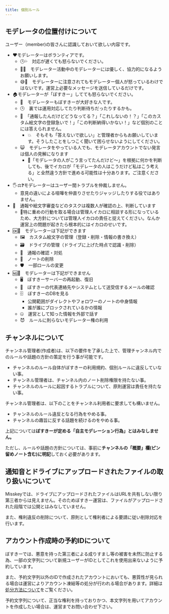 ```yaml
---
title: 個別ルール
---
```


## モデレータの位置付けについて

ユーザー（member)の皆さんに認識しておいて欲しい内容です。

- ♥モデレーターはボランティアです。
    - 🕒💦　対応が遅くても怒らないでください。
    - 🥰✨　モデレーター活動中のモデレーターには優しく、協力的になるようお願いします。
    - 😅📨　モデレーターに注意されてもモデレーター個人が怒っているわけではないです。運営上必要なメッセージを送信しているだけです。
- 🏠モデレーターが「ぼすきー」してても怒らないでください。
    - 🥳　モデレーターもぼすきーが大好きな人です。
    - 🕒　裏では運用対応してたり判断待ちだったりするかも。
    - 🤔　「通報したんだけどどうなってる？」「これしないの！？」「このカスタム絵文字の登録急いで！」「この判断納得いかない！」など個別のことには答えられません。
        - 💥　そもそも「答えないで欲しい」と管理者からもお願いしています。そうしたことをしつこく聞いて困らせないようにしてください。
    - 😺　モデレータをやっている人でも、モデレータアカウントでない発言は個人の見解になります
        - 🤷「モデレータの人がこう言ってたんだけど～」を根拠に何かを判断しても、後でイカロが「モデレータの人はこうだけど私はこう考える」と全然違う方針で進める可能性は十分あります。ご注意ください。
- 🖐️⚖️❓モデレーターはユーザー間トラブルを仲裁しません。
    - 意見の違いによる喧嘩を仲直りさせたりジャッジしたりする役ではありません。
- 👥　通報や絵文字審査などのタスクは複数人が確認の上、判断しています
    - 🐨特に重めの行動を取る場合は管理人イカロに相談する形になっているため、大方針については管理人イカロの責任と捉えてください。なんか運営上の問題が起きたら根本的にはイカロのせいです。
- 🆗🔑　モデレーターは下記ができます
    - 🖼️　カスタム絵文字の管理（登録・削除・情報の書き換え）
    - 🗃️　ドライブの管理（ドライブに上げた時点で認識・削除）
    - 🚨　通報の確認・対処
    - 🧨　ノートの削除
    - 🛡　一部ロールの変更
- 🆖🚫　モデレーターは下記ができません
    - 🖥　ぼすきーサーバーの再起動、復旧
    - 📧　ぼすきーの代表連絡先やシステムとして送受信するメールの確認
    - 🗄️　ぼすきーのDBを見る
        - 公開範囲がダイレクトやフォロワーのノートの中身情報
        - 誰が誰にブロックされているかの情報
    - 🤐　運営として知った情報を外部で話す
    - 😈　ルールに則らないモデレーター権の利用

## チャンネルについて

チャンネル管理者(作成者)は、以下の要件を了承した上で、管理チャンネル内でのルールや話題の方針の策定を行う事が可能です。

- チャンネルのルール自体がぼすきーの利用規約、個別ルールに違反していない事。
- チャンネル管理者は、チャンネル内のノート削除権限を持たない事。
- チャンネルのルールに起因するトラブルについて、原則運営は責任を持たない事。

チャンネル管理者は、以下のことをチャンネル利用者に要求しても構いません。

- チャンネルのルール違反となる行為をやめる事。
- チャンネルの趣旨に反する話題を続けるのをやめる事。

上記については**ぼすきーが定める「自主モデレーション行為」とはみなしません。**

ただし、ルールや話題の方針については、事前に**チャンネルの「概要」欄(ピン留めノート含む)に明記**しておく必要があります。

## 通知音とドライブにアップロードされたファイルの取り扱いについて

Misskeyでは、ドライブにアップロードされたファイルはURLを共有しない限り第三者からは見えません。そのためぼすきー運営は、ファイルがアップロードされた段階では公開とはみなしていません。

また、権利違反の削除について、原則として権利者による要請に従い削除対応を行います。

## アカウント作成時の予約IDについて

ぼすきーでは、悪意を持った第三者による成りすまし等の被害を未然に防止する為、一部の文字列について新規ユーザーがIDとしてこれを使用出来ないように予約しています。

また、予約文字列以外のIDで作成されたアカウントにおいても、悪質性が見られる場合は運営によりアカウント凍結等の処分が行われる場合があります。詳細は[処分方法について](/core-rules#処分方法について)をご覧ください。

予約文字列について、正当な権利を持っておりかつ、本文字列を用いてアカウントを作成したい場合は、運営までお問い合わせ下さい。
